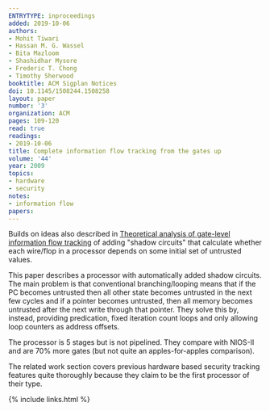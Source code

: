 ```yaml
---
ENTRYTYPE: inproceedings
added: 2019-10-06
authors:
- Mohit Tiwari
- Hassan M. G. Wassel
- Bita Mazloom
- Shashidhar Mysore
- Frederic T. Chong
- Timothy Sherwood
booktitle: ACM Sigplan Notices
doi: 10.1145/1508244.1508258
layout: paper
number: '3'
organization: ACM
pages: 109-120
read: true
readings:
- 2019-10-06
title: Complete information flow tracking from the gates up
volume: '44'
year: 2009
topics:
- hardware
- security
notes:
- information flow
papers:
---
```


Builds on ideas also described in [Theoretical analysis of gate-level information flow tracking](oberg:dac:2010) of adding "shadow circuits" that calculate whether each wire/flop in a processor depends on some initial set of untrusted values.

This paper describes a processor with automatically added shadow circuits.  The main problem is that conventional branching/looping means that if the PC becomes untrusted then all other state becomes untrusted in the next few cycles and if a pointer becomes untrusted, then all memory becomes untrusted after the next write through that pointer.  They solve this by, instead, providing predication, fixed iteration count loops and only allowing loop counters as address offsets.

The processor is 5 stages but is not pipelined.  They compare with NIOS-II and are 70% more gates (but not quite an apples-for-apples comparison).

The related work section covers previous hardware based security tracking features quite thoroughly because they claim to be the first processor of their type.

{% include links.html %}
